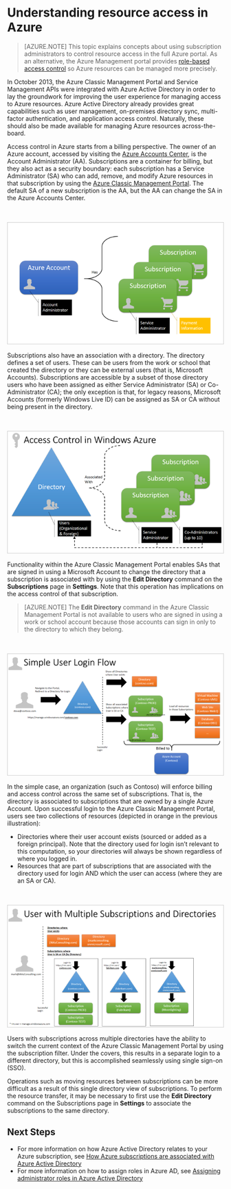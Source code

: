 <properties
    pageTitle="Understanding resource access in Azure | Azure"
    description="This topic explains concepts about using subscription administrators to control resource access in the full Azure portal."
    services="active-directory"
    documentationcenter=""
    author="MarkusVi"
    manager="femila" />
<tags
    ms.assetid="174f1706-b959-4230-9a75-bf651227ebf6"
    ms.service="active-directory"
    ms.workload="identity"
    ms.tgt_pltfrm="na"
    ms.devlang="na"
    ms.topic="article"
    ms.date="01/10/2017"
    wacn.date=""
    ms.author="markvi" />

# Understanding resource access in Azure
> [AZURE.NOTE]
> This topic explains concepts about using subscription administrators to control resource access in the full Azure portal. As an alternative, the Azure Management portal provides [role-based access control](/documentation/articles/role-based-access-control-configure/) so Azure resources can be managed more precisely.
> 
> 

In October 2013, the Azure Classic Management Portal and Service Management APIs were integrated with Azure Active Directory in order to lay the groundwork for improving the user experience for managing access to Azure resources. Azure Active Directory already provides great capabilities such as user management, on-premises directory sync, multi-factor authentication, and application access control. Naturally, these should also be made available for managing Azure resources across-the-board.

Access control in Azure starts from a billing perspective. The owner of an Azure account, accessed by visiting the  [Azure Accounts Center](https://account.windowsazure.cn/subscriptions), is the Account Administrator (AA). Subscriptions are a container for billing, but they also act as a security boundary: each subscription has a Service Administrator (SA) who can add, remove, and modify Azure resources in that subscription by using the [Azure Classic Management Portal](https://manage.windowsazure.cn/). The default SA of a new subscription is the AA, but the AA can change the SA in the Azure Accounts Center.

<br><br>![Azure Accounts][1]

Subscriptions also have an association with a directory. The directory defines a set of users. These can be users from the work or school that created the directory or they can be external users (that is, Microsoft Accounts). Subscriptions are accessible by a subset of those directory users who have been assigned as either Service Administrator (SA) or Co-Administrator (CA); the only exception is that, for legacy reasons, Microsoft Accounts (formerly Windows Live ID) can be assigned as SA or CA without being present in the directory.

<br><br>![Access Control in Azure][2]

Functionality within the Azure Classic Management Portal enables SAs that are signed in using a Microsoft Account to change the directory that a subscription is associated with by using the **Edit Directory** command on the **Subscriptions** page in **Settings**. Note that this operation has implications on the access control of that subscription.

> [AZURE.NOTE]
> The **Edit Directory** command in the Azure Classic Management Portal is not available to users who are signed in using a work or school account because those accounts can sign in only to the directory to which they belong.
> 
> 

<br><br>![Simple User Login Flow][3]

In the simple case, an organization (such as Contoso) will enforce billing and access control across the same set of subscriptions. That is, the directory is associated to subscriptions that are owned by a single Azure Account. Upon successful login to the Azure Classic Management Portal, users see two collections of resources (depicted in orange in the previous illustration):

- Directories where their user account exists (sourced or added as a foreign principal). Note that the directory used for login isn’t relevant to this computation, so your directories will always be shown regardless of where you logged in.
- Resources that are part of subscriptions that are associated with the directory used for login AND which the user can access (where they are an SA or CA).

<br><br>![User with Multiple Subscriptions and Directories][4]

Users with subscriptions across multiple directories have the ability to switch the current context of the Azure Classic Management Portal by using the subscription filter. Under the covers, this results in a separate login to a different directory, but this is accomplished seamlessly using single sign-on (SSO).

Operations such as moving resources between subscriptions can be more difficult as a result of this single directory view of subscriptions. To perform the resource transfer, it may be necessary to first use the **Edit Directory** command on the Subscriptions page in **Settings** to associate the subscriptions to the same directory.

## Next Steps
- For more information on how Azure Active Directory relates to your Azure subscription, see [How Azure subscriptions are associated with Azure Active Directory](/documentation/articles/active-directory-how-subscriptions-associated-directory/)
- For more information on how to assign roles in Azure AD, see [Assigning administrator roles in Azure Active Directory](/documentation/articles/active-directory-assign-admin-roles/)

<!--Image references-->
[1]: ./media/active-directory-understanding-resource-access/IC707931.png
[2]: ./media/active-directory-understanding-resource-access/IC707932.png
[3]: ./media/active-directory-understanding-resource-access/IC707933.png
[4]: ./media/active-directory-understanding-resource-access/IC707934.png
